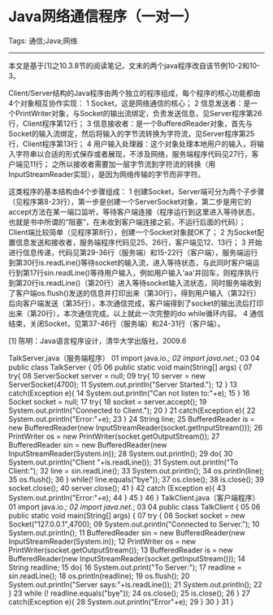 # Java网络通信程序（一对一）
Tags: 通信;Java;网络

------

本文是基于[1]之10.3.8节的阅读笔记，文末的两个java程序改自该节例10-2和10-3。 
 
 Client/Server结构的Java程序由两个独立的程序组成，每个程序的核心功能都由4个对象相互协作实现： 
 1 Socket，这是网络通信的核心； 
 2 信息发送者：是一个PrintWriter对象，与Socket的输出流绑定，负责发送信息，见Server程序第26行，Client程序第12行； 
 3 信息接收者：是一个BufferedReader对象，首先与Socket的输入流绑定，然后将输入的字节流转换为字符流，见Server程序第25行，Client程序第13行； 
 4 用户输入处理器：这个对象处理本地用户的输入，将输入字符串以合适的形式保存或者展现，不涉及网络，服务端程序代码见27行，客户端见11行； 
之所以接收者需要加一层字节流到字符流的转换（用InputStreamReader实现），是因为网络传输的字节而非字符。 
 
 这类程序的基本结构由4个步骤组成： 
 1 创建Socket，Server端可分为两个子步骤（见程序第8-23行），第一步是创建一个ServerSocket对象，第二步是用它的accept方法在某一端口监听，等待客户端连接（程序运行到这里进入等待状态，也就是书中所谓的“阻塞”，在未收到客户端连接之前，不运行后面的代码）；Client端比较简单（见程序第8行），创建一个Socket对象就OK了； 
 2 为Socket配置信息发送和接收者，服务端程序代码见25、26行，客户端见12、13行； 
 3 开始进行信息传递，代码见第29-36行（服务端）和15-22行（客户端），服务端运行到第30行is.readLine()等待socket的输入流，进入等待状态，与此同时客户端运行到第17行sin.readLine()等待用户输入，例如用户输入'aa'并回车，则程序执行到第20行is.readLine()（第20行）进入等待socket输入流状态，同时服务端收到了客户端os.flush()发送的信息并打印出来（第30行），得到用户输入（第32行）后向客户端发送（第35行），本次通信完成，客户端得到了socket的输出流后打印出来（第20行），本次通信完成。以上就此一次完整的do while循环内容。 
 4 通信结束，关闭Socket，见第37-46行（服务端）和24-31行（客户端）。 
 
[1] 陈明：Java语言程序设计，清华大学出版社，2009.6 
 
 TalkServer.java（服务端程序） 
01 import java.io.*; 
02 import java.net.*; 
03 
04 public class TalkServer { 
05 
06 public static void main(String[] args) { 
07 try{ 
08  ServerSocket server = null; 
09  try{ 
10  server = new ServerSocket(4700); 
11  System.out.println("Server Started."); 
12  } 
13  catch(Exception e){ 
14  System.out.println("Can not listen to:"+e); 
15  } 
16  Socket socket = null; 
17  try{ 
18  socket = server.accept(); 
19  System.out.println("Connected to Client."); 
20  } 
21  catch(Exception e){ 
22  System.out.println("Error:"+e); 
23  } 
24  String line; 
25  BufferedReader is = new BufferedReader(new InputStreamReader(socket.getInputStream())); 
26  PrintWriter os = new PrintWriter(socket.getOutputStream()); 
27  BufferedReader sin = new BufferedReader(new InputStreamReader(System.in)); 
28  System.out.println(); 
29  do{ 
30  System.out.println("Client "+is.readLine()); 
31  System.out.println("To Client:"); 
32  line = sin.readLine(); 
33  System.out.println(); 
34  os.println(line); 
35  os.flush(); 
36  } while(! line.equals("bye")); 
37  os.close(); 
38  is.close(); 
39  socket.close(); 
40  server.close(); 
41 } 
42 catch (Exception e){ 
43  System.out.println("Error:"+e); 
44 } 
45 } 
46 } 
 TalkClient.java（客户端程序） 
01 import java.io.*; 
02 import java.net.*; 
03 
04 public class TalkClient { 
05 
06 public static void main(String[] args) { 
07 try { 
08 Socket socket = new Socket("127.0.0.1",4700); 
09 System.out.println("Connected to Server."); 
10 System.out.println(); 
11 BufferedReader sin = new BufferedReader(new InputStreamReader(System.in)); 
12 PrintWriter os = new PrintWriter(socket.getOutputStream()); 
13 BufferedReader is = new BufferedReader(new InputStreamReader(socket.getInputStream())); 
14 String readline; 
15 do{ 
16  System.out.print("To Server:"); 
17  readline = sin.readLine(); 
18  os.println(readline); 
19  os.flush(); 
20  System.out.println("Server says:"+is.readLine()); 
21  System.out.println(); 
22 } 
23 while (! readline.equals("bye")); 
24 os.close(); 
25 is.close(); 
26 } 
27 catch(Exception e){ 
28 System.out.println("Error"+e); 
29 } 
30 } 
31 }